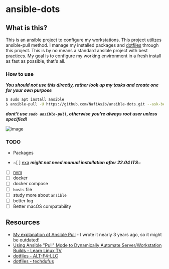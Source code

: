 # ansible-dots

## What is this?
This is an ansible project to configure my workstations. This project utilizes ansible-pull method. I manage my installed packages and [dotfiles](https://github.com/NafiAsib/dotfiles) through this project. This is by no means a standard ansible project with best practices. My goal is to configure my working environment in a fresh install as fast as possible, that's all.

### How to use
***You should not use this directly, rather look up my tasks and create one for your own purpose***
```bash
$ sudo apt install ansible
$ ansible-pull -U https://github.com/NafiAsib/ansible-dots.git --ask-become-pass
```
***dont't use `sudo ansible-pull`, otherwise you're always root user unless specified!***

![image](https://user-images.githubusercontent.com/38901581/127496564-7360f7cb-5130-427f-96e0-d58602ea2e98.png)

### TODO
* Packages
- ~[ ] [exa](https://the.exa.website/install/linux#manual) ***might not need manual installation after 22.04 lTS***~
- [ ] [nvm](https://github.com/nvm-sh/nvm)
- [ ] docker
- [ ] docker compose
- [ ] `hosts` file
- [ ] study more about `ansible`
- [ ] better log
- [ ] Better macOS compatability

## Resources

- [My explanation of Ansible Pull](https://notes.nafiasib.com/cloud-computing/ansible) - I wrote it nearly 3 years ago, so it might be outdated!
- [Using Ansible "Pull" Mode to Dynamically Automate Server/Workstation Builds - Learn Linux TV](https://www.youtube.com/watch?v=sn1HQq_GFNE)
- [dotfiles - ALT-F4-LLC](https://github.com/ALT-F4-LLC/dotfiles)
- [dotfiles - techdufus](https://github.com/techdufus/dotfiles)
